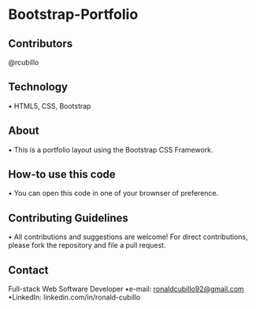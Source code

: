 # Bootstrap-Portfolio

## Contributors
@rcubillo

## Technology
• HTML5, CSS, Bootstrap

## About
• This is a portfolio layout using the Bootstrap CSS Framework.

## How-to use this code
• You can open this code in one of your brownser of preference.

## Contributing Guidelines
• All contributions and suggestions are welcome! For direct contributions, please fork the repository and file a pull request.

## Contact
Full-stack Web Software Developer
•e-mail: ronaldcubillo92@gmail.com
•LinkedIn: linkedin.com/in/ronald-cubillo
